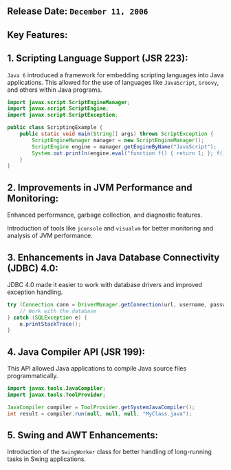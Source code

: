 ## Release Date: `December 11, 2006`

## Key Features:

## 1. Scripting Language Support (JSR 223):

`Java 6` introduced a framework for embedding scripting languages into Java applications. This allowed for the use of languages like `JavaScript`, `Groovy`, and others within Java programs.

```java
import javax.script.ScriptEngineManager;
import javax.script.ScriptEngine;
import javax.script.ScriptException;

public class ScriptingExample {
    public static void main(String[] args) throws ScriptException {
        ScriptEngineManager manager = new ScriptEngineManager();
        ScriptEngine engine = manager.getEngineByName("JavaScript");
        System.out.println(engine.eval("function f() { return 1; }; f() + 1;")); // Outputs 2
    }
}
```

## 2. Improvements in JVM Performance and Monitoring:

Enhanced performance, garbage collection, and diagnostic features.

Introduction of tools like `jconsole` and `visualvm` for better monitoring and analysis of JVM performance.

## 3. Enhancements in Java Database Connectivity (JDBC) 4.0:

JDBC 4.0 made it easier to work with database drivers and improved exception handling.

```java
try (Connection conn = DriverManager.getConnection(url, username, password)) {
    // Work with the database
} catch (SQLException e) {
    e.printStackTrace();
}

```

## 4. Java Compiler API (JSR 199):

This API allowed Java applications to compile Java source files programmatically.

```java
import javax.tools.JavaCompiler;
import javax.tools.ToolProvider;

JavaCompiler compiler = ToolProvider.getSystemJavaCompiler();
int result = compiler.run(null, null, null, "MyClass.java");

```

## 5. Swing and AWT Enhancements:

Introduction of the `SwingWorker` class for better handling of long-running tasks in Swing applications.
